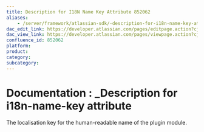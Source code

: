 ```yaml
---
title: Description for I18N Name Key Attribute 852062
aliases:
    - /server/framework/atlassian-sdk/-description-for-i18n-name-key-attribute-852062.html
dac_edit_link: https://developer.atlassian.com/pages/editpage.action?cjm=wozere&pageId=852062
dac_view_link: https://developer.atlassian.com/pages/viewpage.action?cjm=wozere&pageId=852062
confluence_id: 852062
platform:
product:
category:
subcategory:
---
```

# Documentation : \_Description for i18n-name-key attribute

The localisation key for the human-readable name of the plugin module.

















































































































































































































































































































